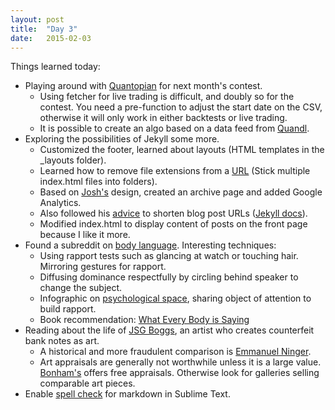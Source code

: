 ```yaml
---
layout: post
title:  "Day 3"
date:   2015-02-03
---
```

Things learned today:

* Playing around with [Quantopian](https://www.quantopian.com/help) for next month's contest.
	* Using fetcher for live trading is difficult, and doubly so for the contest. You need a pre-function to adjust the start date on the CSV, otherwise it will only work in either backtests or live trading.
	* It is possible to create an algo based on a data feed from [Quandl](https://www.quandl.com/about).
* Exploring the possibilities of Jekyll some more.
	* Customized the footer, learned about layouts (HTML templates in the _layouts folder).
	* Learned how to remove file extensions from a [URL](http://jekyllrb.com/docs/pages/#named-folders-containing-index-html-files) (Stick multiple index.html files into folders).
	* Based on [Josh's](http://joshualande.com/jekyll-github-pages-poole/) design, created an archive page and added Google Analytics.
	* Also followed his [advice](http://joshualande.com/short-urls-jekyll/) to shorten blog post URLs ([Jekyll docs](http://jekyllrb.com/docs/permalinks/)).
	* Modified index.html to display content of posts on the front page because I like it more.
* Found a subreddit on [body language](http://www.reddit.com/r/bodylanguage/). Interesting techniques:
	* Using rapport tests such as glancing at watch or touching hair. Mirroring gestures for rapport.
	* Diffusing dominance respectfully by circling behind speaker to change the subject.
	* Infographic on [psychological space](http://i.imgur.com/HXvXG.jpg), sharing object of attention to build rapport.
	* Book recommendation: [What Every Body is Saying](http://www.amazon.com/What-Every-BODY-Saying-Speed-Reading/dp/0061438294)
* Reading about the life of [JSG Boggs](http://en.wikipedia.org/wiki/J._S._G._Boggs), an artist who creates counterfeit bank notes as art.
	* A historical and more fraudulent comparison is [Emmanuel Ninger](http://en.wikipedia.org/wiki/Emanuel_Ninger).
	* Art appraisals are generally not worthwhile unless it is a large value. [Bonham's](http://www.bonhams.com/how_to_sell/9882/) offers free appraisals. Otherwise look for galleries selling comparable art pieces.
* Enable [spell check](https://coderwall.com/p/j3tjtq/spell-check-for-markdown-in-sublime-text) for markdown in Sublime Text.
